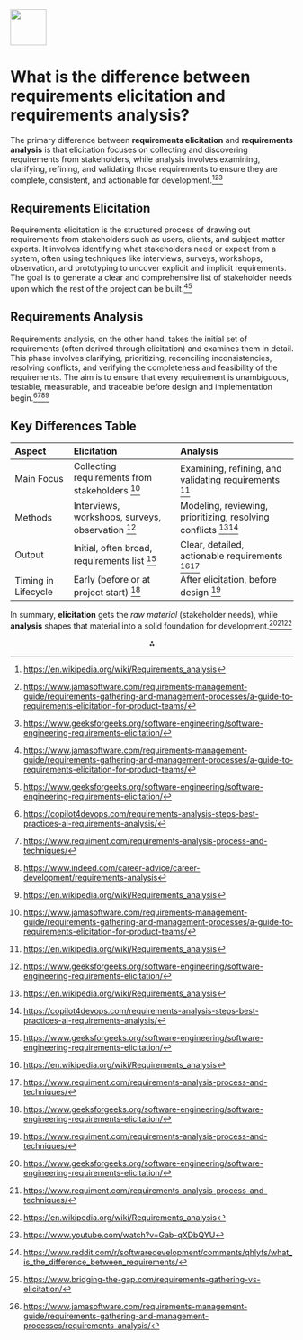 <img src="https://r2cdn.perplexity.ai/pplx-full-logo-primary-dark%402x.png" style="height:64px;margin-right:32px"/>

# What is the difference between requirements elicitation and requirements analysis?

The primary difference between **requirements elicitation** and **requirements analysis** is that elicitation focuses on collecting and discovering requirements from stakeholders, while analysis involves examining, clarifying, refining, and validating those requirements to ensure they are complete, consistent, and actionable for development.[^1][^2][^4]

## Requirements Elicitation

Requirements elicitation is the structured process of drawing out requirements from stakeholders such as users, clients, and subject matter experts. It involves identifying what stakeholders need or expect from a system, often using techniques like interviews, surveys, workshops, observation, and prototyping to uncover explicit and implicit requirements. The goal is to generate a clear and comprehensive list of stakeholder needs upon which the rest of the project can be built.[^2][^4]

## Requirements Analysis

Requirements analysis, on the other hand, takes the initial set of requirements (often derived through elicitation) and examines them in detail. This phase involves clarifying, prioritizing, reconciling inconsistencies, resolving conflicts, and verifying the completeness and feasibility of the requirements. The aim is to ensure that every requirement is unambiguous, testable, measurable, and traceable before design and implementation begin.[^3][^5][^7][^1]

## Key Differences Table

| Aspect | Elicitation | Analysis |
| :-- | :-- | :-- |
| Main Focus | Collecting requirements from stakeholders [^2] | Examining, refining, and validating requirements [^1] |
| Methods | Interviews, workshops, surveys, observation [^4] | Modeling, reviewing, prioritizing, resolving conflicts [^1][^3] |
| Output | Initial, often broad, requirements list [^4] | Clear, detailed, actionable requirements [^1][^5] |
| Timing in Lifecycle | Early (before or at project start) [^4] | After elicitation, before design [^5] |

In summary, **elicitation** gets the *raw material* (stakeholder needs), while **analysis** shapes that material into a solid foundation for development.[^4][^5][^1]
<span style="display:none">[^10][^6][^8][^9]</span>

<div style="text-align: center">⁂</div>

[^1]: https://en.wikipedia.org/wiki/Requirements_analysis

[^2]: https://www.jamasoftware.com/requirements-management-guide/requirements-gathering-and-management-processes/a-guide-to-requirements-elicitation-for-product-teams/

[^3]: https://copilot4devops.com/requirements-analysis-steps-best-practices-ai-requirements-analysis/

[^4]: https://www.geeksforgeeks.org/software-engineering/software-engineering-requirements-elicitation/

[^5]: https://www.requiment.com/requirements-analysis-process-and-techniques/

[^6]: https://www.reddit.com/r/softwaredevelopment/comments/qhlyfs/what_is_the_difference_between_requirements/

[^7]: https://www.indeed.com/career-advice/career-development/requirements-analysis

[^8]: https://www.bridging-the-gap.com/requirements-gathering-vs-elicitation/

[^9]: https://www.jamasoftware.com/requirements-management-guide/requirements-gathering-and-management-processes/requirements-analysis/

[^10]: https://www.youtube.com/watch?v=Gab-qXDbQYU

